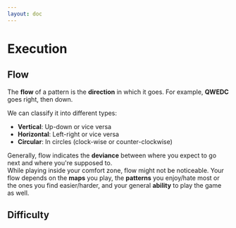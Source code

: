 ```yaml
---
layout: doc
---
```

# Execution

## Flow
The **flow** of a pattern is the **direction** in which it goes.
For example, **QWEDC** goes right, then down.

We can classify it into different types:
- **Vertical**: Up-down or vice versa
- **Horizontal**: Left-right or vice versa
- **Circular**: In circles (clock-wise or counter-clockwise)

Generally, flow indicates the **deviance** between where you expect to go next and where you're supposed to.   
While playing inside your comfort zone, flow might not be noticeable.
Your flow depends on the **maps** you play, the **patterns** you enjoy/hate most or the ones you find easier/harder,
and your general **ability** to play the game as well.

## Difficulty

